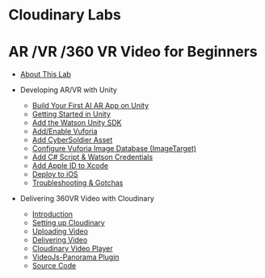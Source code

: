 # Cloudinary Labs

# AR /VR /360 VR Video for Beginners

* [About This Lab](README.md)

* Developing AR/VR with Unity

    * [Build Your First AI AR App on Unity](build-your-first-ai-ar-app-on-unity.md)
    *  [Getting Started in Unity](setting-up-unity.md)
    * [Add the Watson Unity SDK](add-the-watson-unity-sdk.md)
    * [Add/Enable Vuforia](addenable-vuforia.md)
    * [Add CyberSoldier Asset](add-cybersoldier-asset.md)
    * [Configure Vuforia Image Database \(ImageTarget\)](configure-vuforia-image-database-imagetarget.md)
    * [Add C\# Script & Watson Credentials](add-c-script-and-watson-credentials.md)
    * [Add Apple ID to Xcode](add-apple-id-to-xcode.md)
    * [Deploy to iOS](deploy-to-ios.md)
    * [Troubleshooting & Gotchas](troubleshooting-and-gotchas.md)
    
* Delivering 360VR Video with Cloudinary

    * [Introduction](/360-video-intro.md)
    * [Setting up Cloudinary](setting-up-cloudinary.md)
    * [Uploading Video](uploading-video.md)
    * [Delivering Video](delivering-video.md)
    * [Cloudinary Video Player](/cloudinary-video-player.md)
    * [VideoJs-Panorama Plugin](/videojs-panorama-plugin.md)
    * [Source Code](source-code.md)

